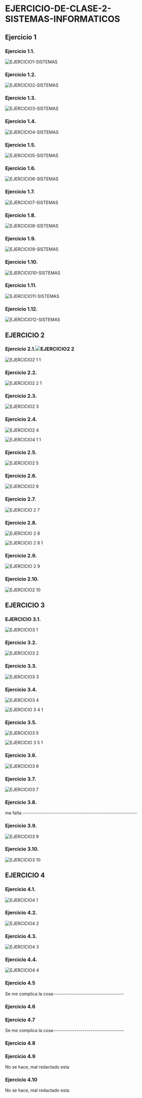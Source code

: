 # EJERCICIO-DE-CLASE-2-SISTEMAS-INFORMATICOS

## Ejercicio 1
### Ejercicio 1.1.
![EJERCICIO1-SISTEMAS](https://user-images.githubusercontent.com/91737963/159564882-f75b10b7-1163-46a4-b6e6-279cf5691dce.png)

### Ejercicio 1.2.
![EJERCICIO2-SISTEMAS](https://user-images.githubusercontent.com/91737963/159565760-b40c99b6-27ad-4704-b811-453171ffc7c8.png)

### Ejercicio 1.3.
![EJERCICIO3-SISTEMAS](https://user-images.githubusercontent.com/91737963/159683719-1540445d-7897-4a90-b80d-4509ca7a52e1.png)

### Ejercicio 1.4.
![EJERCICIO4-SISTEMAS](https://user-images.githubusercontent.com/91737963/159684689-743649db-4db8-46ba-8be1-371b3ad6eeac.png)

### Ejercicio 1.5.
![EJERCICIO5-SISTEMAS](https://user-images.githubusercontent.com/91737963/159687019-90483d08-08fe-4d8e-a473-274b9e05dfea.png)

### Ejercicio 1.6.
![EJERCICIO6-SISTEMAS](https://user-images.githubusercontent.com/91737963/159688875-1a23a762-c96b-4d0d-9b4f-1f9f621fe33e.png)

### Ejercicio 1.7.
![EJERCICIO7-SISTEMAS](https://user-images.githubusercontent.com/91737963/159690011-36cb3f2a-0fc8-4e2d-bb9c-1fb76d971771.png)

### Ejercicio 1.8.
![EJERCICIO8-SISTEMAS](https://user-images.githubusercontent.com/91737963/159690718-8efefe62-0f17-46c6-a010-802e760df9e7.png)

### Ejercicio 1.9.
![EJERCICIO9-SISTEMAS](https://user-images.githubusercontent.com/91737963/159691928-4de92f18-2bcd-496b-aa0d-1d662fc1c859.png)

### Ejercicio 1.10.
![EJERCICIO10-SISTEMAS](https://user-images.githubusercontent.com/91737963/159806621-c19daa22-6823-41ec-918b-a1685b7e7e90.png)

### Ejercicio 1.11.
![EJERCICIO11-SISTEMAS](https://user-images.githubusercontent.com/91737963/159806639-ce1387ed-5edf-4844-b740-a63837fdc25d.png)

### Ejercicio 1.12.
![EJERCICIO12-SISTEMAS](https://user-images.githubusercontent.com/91737963/159806659-263d4bd9-3246-40de-b452-dab478f999cf.png)

## EJERCICIO 2
### Ejercicio 2.1.![EJERCICIO2 2](https://user-images.githubusercontent.com/91737963/159908502-e1e73cf8-37e5-464f-abd9-bf48d4acf942.png)

![EJERCICIO2 1 1](https://user-images.githubusercontent.com/91737963/159908518-e8ebc58b-7a47-4a94-9b96-4cc7e9b2d67d.png)

### Ejercicio 2.2.
![EJERCICIO2 2 1](https://user-images.githubusercontent.com/91737963/159909115-c3074255-25ec-4bcf-9f7a-f043db53f39a.png)

### Ejercicio 2.3.
![EJERCICIO2 3](https://user-images.githubusercontent.com/91737963/159910049-37b0dab7-9be2-4ed0-a4d3-4801884cfb4e.png)

### Ejercicio 2.4.

![EJERCICIO2 4](https://user-images.githubusercontent.com/91737963/159910438-95050b45-80b7-4b60-aabe-20f0a500ce8b.png)

![EJERCICIO4 1 1](https://user-images.githubusercontent.com/91737963/159910542-6d4a0fae-d5b2-43a0-99a9-98d330e6f709.png)

### Ejercicio 2.5.
![EJERCICIO2 5](https://user-images.githubusercontent.com/91737963/159911378-efb3e1cc-6c1c-4df7-bcea-1e1d66c86b2e.png)

### Ejercicio 2.6.
![EJERCICIO2 6](https://user-images.githubusercontent.com/91737963/159911788-318190fd-2047-4249-a0a9-e308ba485135.png)

### Ejercicio 2.7.
![EJERCICIO 2 7](https://user-images.githubusercontent.com/91737963/159912208-9766ac66-6e64-42ef-94fe-697cefdae4eb.png)

### Ejercicio 2.8.

![EJERCICIO 2 8](https://user-images.githubusercontent.com/91737963/159912578-e39bd855-f4f7-4a49-b111-634fa2ac8f72.png)

![EJERCICIO 2 8 1](https://user-images.githubusercontent.com/91737963/159912779-0a7193f9-6fb8-4c87-a8f7-b8c1d1fffbba.png)

### Ejercicio 2.9.

![EJERCICIO 2 9](https://user-images.githubusercontent.com/91737963/159913172-33d497b3-7777-4c48-b753-7c919fe66398.png)

### Ejercicio 2.10.

![EJERCICIO2 10](https://user-images.githubusercontent.com/91737963/159914175-cb4dcff8-5f36-4beb-92ee-4c61fab631bf.png)

## EJERCICIO 3
### EJERCICIO 3.1.
![EJERCICIO3 1](https://user-images.githubusercontent.com/91737963/159914727-94607bfe-b6d5-4a7c-8f62-ae33eade0daa.png)

### Ejercicio 3.2.

![EJERCICIO3 2](https://user-images.githubusercontent.com/91737963/159915227-75a1136c-2f52-44ff-ba82-05abb4dc94ba.png)

### Ejercicio 3.3.
![EJERCICIO3 3](https://user-images.githubusercontent.com/91737963/159915737-0f182147-81e9-4a8b-b80e-86b8c8633a84.png)

### Ejercicio 3.4.
![EJERCICIO3 4](https://user-images.githubusercontent.com/91737963/159916330-639ab051-f4ac-4b24-8de6-e207a3b241e8.png)

![EJERCICIO 3 4 1](https://user-images.githubusercontent.com/91737963/159916334-1b8aa68f-0c81-4bd4-86cc-7405a3be146f.png)

### Ejercicio 3.5.

![EJERCICIO3 5](https://user-images.githubusercontent.com/91737963/159916777-47586e9e-6aaf-41cc-b2c0-ae554cef19e0.png)

![EJERCICIO 3 5 1](https://user-images.githubusercontent.com/91737963/159916800-0d99f0cc-8c9d-4614-85de-6212e325fcca.png)

### Ejercicio 3.6.

![EJERCICIO3 6](https://user-images.githubusercontent.com/91737963/159917167-35cbdf53-9925-443b-9e18-ccaa3e0b05f7.png)

### Ejercicio 3.7.

![EJERCICIO3 7](https://user-images.githubusercontent.com/91737963/159918606-37ef95a8-f96b-46ba-bc9f-c7e9c8940617.png)

### Ejercicio 3.8.
me falta ----------------------------------------------------------
### Ejercicio 3.9.
![EJERCICIO3 9](https://user-images.githubusercontent.com/91737963/159923973-93ff41a1-1912-4e9c-9583-aaba8504a7f5.png)

### Ejercicio 3.10.
![EJERCICIO3 10](https://user-images.githubusercontent.com/91737963/159924328-22e47cf9-70e3-497d-ae28-63ac492d9365.png)

## EJERCICIO 4
### Ejercicio 4.1.

![EJERCICIO4 1](https://user-images.githubusercontent.com/91737963/159924633-b2009042-7bbf-4c78-915e-c466c7dfffa6.png)

### Ejercicio 4.2.

![EJERCICIO4 2](https://user-images.githubusercontent.com/91737963/159925276-62585b8b-878e-4658-a2bb-c80b70b1c142.png)

### Ejercicio 4.3.

![EJERCICIO4 3](https://user-images.githubusercontent.com/91737963/159925592-562e7d16-cbb4-4ac2-8331-cc68e23d9403.png)

### Ejercicio 4.4.
![EJERCICIO4 4](https://user-images.githubusercontent.com/91737963/159926084-99abf80e-bdea-485d-b542-acc1f9863ed1.png)

### Ejercicio 4.5
Se me complica la cosa------------------------------------
### Ejercicio 4.6

### Ejercicio 4.7
Se me complica la cosa------------------------------------
### Ejercicio 4.8

### Ejercicio 4.9
No se hace, mal redactado esta
### Ejercicio 4.10
No se hace, mal redactado esta
